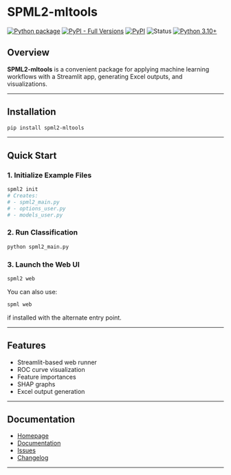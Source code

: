 # SPML2-mltools

[![Python package](https://github.com/SermetPekin/spml2/actions/workflows/package.yml/badge.svg)](https://github.com/SermetPekin/spml2/actions/workflows/package.yml)
[![PyPI - Full Versions](https://github.com/SermetPekin/spml2/actions/workflows/pypi-full.yml/badge.svg)](https://github.com/SermetPekin/spml2/actions/workflows/pypi-full.yml)
[![PyPI](https://img.shields.io/pypi/v/spml2_mltools)](https://pypi.org/project/spml2-mltools/)
![Status](https://img.shields.io/badge/status-maintained-yellow.svg)
[![Python 3.10+](https://img.shields.io/badge/python-3.10+-blue.svg)](https://www.python.org/downloads/)

## Overview

**SPML2-mltools** is a convenient package for applying machine learning workflows with a Streamlit app, generating Excel outputs, and visualizations.

---

## Installation

```bash
pip install spml2-mltools
```

---

## Quick Start

### 1. Initialize Example Files

```bash
spml2 init
# Creates:
# - spml2_main.py
# - options_user.py
# - models_user.py
```

### 2. Run Classification

```bash
python spml2_main.py
```

### 3. Launch the Web UI

```bash
spml2 web
```

You can also use:
```bash
spml web
```
if installed with the alternate entry point.

---

## Features

- Streamlit-based web runner
- ROC curve visualization
- Feature importances
- SHAP graphs
- Excel output generation

---

## Documentation

- [Homepage](https://github.com/SermetPekin/spml2)
- [Documentation](https://github.com/SermetPekin/spml2)
- [Issues](https://github.com/SermetPekin/spml2/issues)
- [Changelog](https://github.com/SermetPekin/spml2/releases)

---
